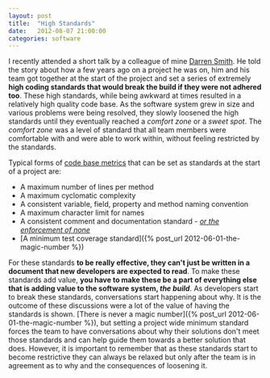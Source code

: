 ```yaml
---
layout: post
title:  "High Standards"
date:   2012-08-07 21:00:00
categories: software
---
```


I recently attended a short talk by a colleague of mine [Darren Smith](http://www.drnsmth.com/). He told the story about how a few years ago on a project he was on, him and his team got together at the start of the project and set a series of extremely **high coding standards that would break the build if they were not adhered too**. These high standards, while being awkward at times resulted in a relatively high quality code base. As the software system grew in size and various problems were being resolved, they slowly loosened the high standards until they eventually reached a _comfort zone_ or a _sweet spot_. The _comfort zone_ was a level of standard that all team members were comfortable with and were able to work within, without feeling restricted by the standards.

Typical forms of [code base metrics](http://www.informit.com/articles/article.aspx?p=1561879) that can be set as standards at the start of a project are:

*   A maximum number of lines per method
*   A maximum cyclomatic complexity
*   A consistent variable, field, property and method naming convention
*   A maximum character limit for names
*   A consistent comment and documentation standard - _[or the enforcement of none](http://c2.com/cgi/wiki?SelfDocumentingCode)_
*   [A minimum test coverage standard]({% post_url 2012-06-01-the-magic-number %})

For these standards **to be really effective, they can't just be written in a document that new developers are expected to read**. To make these standards add value, **you have to make these be a part of everything else that is adding value to the software system, _the build_**. As developers start to break these standards, conversations start happening about why. It is the outcome of these discussions were a lot of the value of having the standards is shown. [There is never a magic number]({% post_url 2012-06-01-the-magic-number %}), but setting a project wide minimum standard forces the team to have conversations about why their solutions don't meet those standards and can help guide them towards a better solution that does. However, it is important to remember that as these standards start to become restrictive they can always be relaxed but only after the team is in agreement as to why and the  consequences of loosening it.